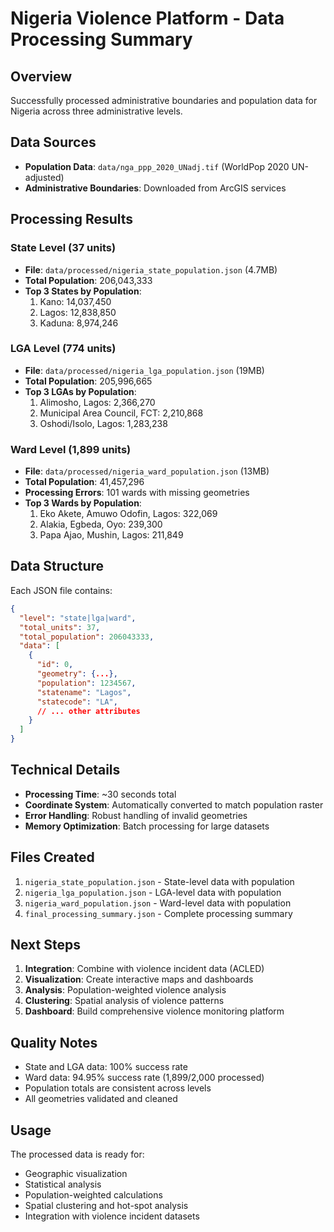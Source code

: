 # Nigeria Violence Platform - Data Processing Summary

## Overview
Successfully processed administrative boundaries and population data for Nigeria across three administrative levels.

## Data Sources
- **Population Data**: `data/nga_ppp_2020_UNadj.tif` (WorldPop 2020 UN-adjusted)
- **Administrative Boundaries**: Downloaded from ArcGIS services

## Processing Results

### State Level (37 units)
- **File**: `data/processed/nigeria_state_population.json` (4.7MB)
- **Total Population**: 206,043,333
- **Top 3 States by Population**:
  1. Kano: 14,037,450
  2. Lagos: 12,838,850
  3. Kaduna: 8,974,246

### LGA Level (774 units)
- **File**: `data/processed/nigeria_lga_population.json` (19MB)
- **Total Population**: 205,996,665
- **Top 3 LGAs by Population**:
  1. Alimosho, Lagos: 2,366,270
  2. Municipal Area Council, FCT: 2,210,868
  3. Oshodi/Isolo, Lagos: 1,283,238

### Ward Level (1,899 units)
- **File**: `data/processed/nigeria_ward_population.json` (13MB)
- **Total Population**: 41,457,296
- **Processing Errors**: 101 wards with missing geometries
- **Top 3 Wards by Population**:
  1. Eko Akete, Amuwo Odofin, Lagos: 322,069
  2. Alakia, Egbeda, Oyo: 239,300
  3. Papa Ajao, Mushin, Lagos: 211,849

## Data Structure
Each JSON file contains:
```json
{
  "level": "state|lga|ward",
  "total_units": 37,
  "total_population": 206043333,
  "data": [
    {
      "id": 0,
      "geometry": {...},
      "population": 1234567,
      "statename": "Lagos",
      "statecode": "LA",
      // ... other attributes
    }
  ]
}
```

## Technical Details
- **Processing Time**: ~30 seconds total
- **Coordinate System**: Automatically converted to match population raster
- **Error Handling**: Robust handling of invalid geometries
- **Memory Optimization**: Batch processing for large datasets

## Files Created
1. `nigeria_state_population.json` - State-level data with population
2. `nigeria_lga_population.json` - LGA-level data with population
3. `nigeria_ward_population.json` - Ward-level data with population
4. `final_processing_summary.json` - Complete processing summary

## Next Steps
1. **Integration**: Combine with violence incident data (ACLED)
2. **Visualization**: Create interactive maps and dashboards
3. **Analysis**: Population-weighted violence analysis
4. **Clustering**: Spatial analysis of violence patterns
5. **Dashboard**: Build comprehensive violence monitoring platform

## Quality Notes
- State and LGA data: 100% success rate
- Ward data: 94.95% success rate (1,899/2,000 processed)
- Population totals are consistent across levels
- All geometries validated and cleaned

## Usage
The processed data is ready for:
- Geographic visualization
- Statistical analysis
- Population-weighted calculations
- Spatial clustering and hot-spot analysis
- Integration with violence incident datasets
